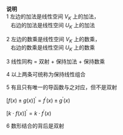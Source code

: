 **说明**  
1 左边的加法是线性空间 $V_K$ 上的加法，  
 $\enspace$ 右边的加法是线性空间 $U_K$ 上的加法  
  
2 左边的数乘是线性空间 $V_K$ 上的数乘，  
 $\enspace$ 右边的数乘是线性空间 $U_K$ 上的数乘  
  
3 线性同构 $=$ 双射 $+$ 保持加法 $+$ 保持数乘  
  
4 以上两条可统称为保持线性组合  
  
5 有且只有唯一的导函数与之对应，但不是双射  
  
 $[f(x)\pm g(x)]^\prime  
=f^\prime(x)\pm g^\prime(x)$  
  
 $[k\cdot f(x)]^\prime=k\cdot f^\prime(x)$  
  
6 数形结合的背后是双射  
